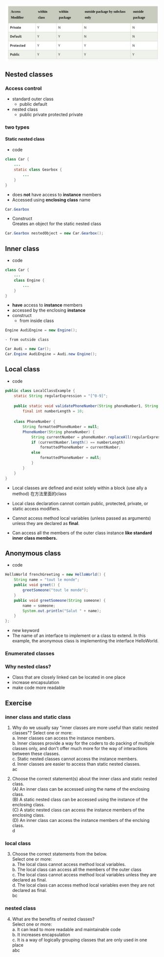 ![avatar](https://github.com/kechenkristin/imagesGitHub/blob/main/notes/uni/ecm2414/accessControl.png)

## Nested classes

### Access control
- standard outer class  
	- public default
- nested class  
	- public private protected private

### two types
#### Static nested class  
- code
```java
class Car {
	...
	static class Gearbox {
		...
	}
}
```
- does **not** have access to **instance** members
- Accessed using **enclosing class** name
```java
Car.Gearbox
```
- Construct  
Greates an object for the static nested class  
```java
Car.Gearbox nestedObject = new Car.Gearbox();
```

## Inner class  
- code
```java
class Car {
	...
	class Engine {
		...
	}
}
```
- **have** access to **instance** members
- accessed by the enclosing **instance**
- construct
	- from inside class
```java
Engine AudiEngine = new Engine();
```
	- from outside class
```java
Car Audi = new Car();
Car.Engine AudiEngine = Audi.new Engine();
```

## Local class
- code
```java
public class LocalClassExample {
	static String regularExpression = "[^0-9]";

	public static void validatePhoneNumber(String phoneNumber1, String phoneNumber2) {
		final int numberLength = 10;

	class PhoneNumber {
		String formattedPhoneNumber = null;
		PhoneNumber(String phoneNumber) {
			String currentNumber = phoneNumber.replaceAll(regularExpression, "");
			if (currentNumber.length() == numberLength)
				formattedPhoneNumber = currentNumber;
			else
				formattedPhoneNumber = null;
			}
		}
	}
}
```
- Local classes are defined and exist solely within a block (use ally a method) 在方法里面的class  

- Local class declaration cannot contain public, protected, private, or static access modifiers. 

- Cannot access method local variables (unless passed as arguments) unless they are declared as **final**.

- Can access all the members of the outer class instance **like standard inner class members.**  

## Anonymous class
- code
```java
HelloWorld frenchGreeting = new HelloWorld() {
	String name = "tout le monde";
	public void greet() {
		greetSomeone("tout le monde");
	}
	public void greetSomeone(String someone) {
		name = someone;
		System.out.println("Salut " + name);
	}
};
```
- new keyword
- The name of an interface to implement or a class to extend. In this example, the anonymous class is implementing the interface HelloWorld.

### Enumerated classes

### Why nested class?
- Class that are closely linked can be located in one place
- increase encapsulation
- make code more readable

## Exercise
### inner class and static class
1. Why do we usually say "inner classes are more useful than static nested classes"?
Select one or more:  
a. Inner classes can access the instance members.  
b. Inner classes provide a way for the coders to do packing of multiple classes only, and don't offer much more for the way of interactions between these classes.  
c. Static nested classes cannot access the instance members.  
d. Inner classes are easier to access than static nested classes.  
ac  

2. Choose the correct statement(s) about the inner class and static nested class.  
(A) An inner class can be accessed using the name of the enclosing class.  
(B) A static nested class can be accessed using the instance of the enclosing class.  
(C) A static nested class can access the instance members of the enclosing class.  
(D) An inner class can access the instance members of the enclsing class.  
d  

### local class
3. Choose the correct statements from the below.  
Select one or more:  
a. The local class cannot access method local variables.  
b. The local class can access all the members of the outer class   
c. The local class cannot access method local variables unless they are declared as final.  
d. The local class can access method local variables even  they are not declared as final.  
bc

### nested class
4. What are the benefits of nested classes?  
Select one or more:  
a. It can lead to more readable and maintainable code  
b. It increases encapsulation  
c. It is a way of logically grouping classes that are only used in one place   
abc
